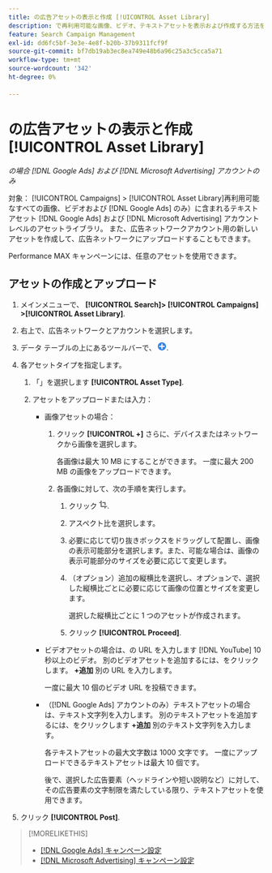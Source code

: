 ```yaml
---
title: の広告アセットの表示と作成 [!UICONTROL Asset Library]
description: で再利用可能な画像、ビデオ、テキストアセットを表示および作成する方法を説明します [!DNL Google Ads] および [!DNL Microsoft Advertising] アカウントレベルのアセットライブラリ。
feature: Search Campaign Management
exl-id: dd6fc5bf-3e3e-4e8f-b20b-37b9311fcf9f
source-git-commit: bf7db19ab3ec8ea749e48b6a96c25a3c5cca5a71
workflow-type: tm+mt
source-wordcount: '342'
ht-degree: 0%

---
```


# の広告アセットの表示と作成 [!UICONTROL Asset Library]

*の場合 [!DNL Google Ads] および [!DNL Microsoft Advertising] アカウントのみ*

対象： [!UICONTROL Campaigns] > [!UICONTROL Asset Library]再利用可能なすべての画像、ビデオおよび [!DNL Google Ads] のみ）に含まれるテキストアセット [!DNL Google Ads] および [!DNL Microsoft Advertising] アカウントレベルのアセットライブラリ。 また、広告ネットワークアカウント用の新しいアセットを作成して、広告ネットワークにアップロードすることもできます。

Performance MAX キャンペーンには、任意のアセットを使用できます。

## アセットの作成とアップロード

1. メインメニューで、 **[!UICONTROL Search]> [!UICONTROL Campaigns] >[!UICONTROL Asset Library]**.

1. 右上で、広告ネットワークとアカウントを選択します。

1. データ テーブルの上にあるツールバーで、 ![Upload](/help/search-social-commerce/assets/add.png "Upload").

1. 各アセットタイプを指定します。

   1. 「」を選択します **[!UICONTROL Asset Type]**.

   1. アセットをアップロードまたは入力：

      * 画像アセットの場合：

         1. クリック **[!UICONTROL +]** さらに、デバイスまたはネットワークから画像を選択します。

            各画像は最大 10 MB にすることができます。 一度に最大 200 MB の画像をアップロードできます。

         1. 各画像に対して、次の手順を実行します。

            1. クリック ![切り抜き](/help/search-social-commerce/assets/crop.png "切り抜き").

            1. アスペクト比を選択します。

            1. 必要に応じて切り抜きボックスをドラッグして配置し、画像の表示可能部分を選択します。また、可能な場合は、画像の表示可能部分のサイズを必要に応じて変更します。

            1. （オプション）追加の縦横比を選択し、オプションで、選択した縦横比ごとに必要に応じて画像の位置とサイズを変更します。

               選択した縦横比ごとに 1 つのアセットが作成されます。

            1. クリック **[!UICONTROL Proceed]**.

      * ビデオアセットの場合は、の URL を入力します [!DNL YouTube] 10 秒以上のビデオ。 別のビデオアセットを追加するには、をクリックします。 **+追加** 別の URL を入力します。

        一度に最大 10 個のビデオ URL を投稿できます。

      * （[!DNL Google Ads] アカウントのみ）テキストアセットの場合は、テキスト文字列を入力します。 別のテキストアセットを追加するには、をクリックします **+追加** 別のテキスト文字列を入力します。

        各テキストアセットの最大文字数は 1000 文字です。 一度にアップロードできるテキストアセットは最大 10 個です。

        後で、選択した広告要素（ヘッドラインや短い説明など）に対して、その広告要素の文字制限を満たしている限り、テキストアセットを使用できます。

1. クリック **[!UICONTROL Post]**.

>[!MORELIKETHIS]
>
>* [[!DNL Google Ads] キャンペーン設定](/help/search-social-commerce/campaign-management/campaigns/campaign-settings-google.md)
>* [[!DNL Microsoft Advertising] キャンペーン設定](/help/search-social-commerce/campaign-management/campaigns/campaign-settings-microsoft.md)
